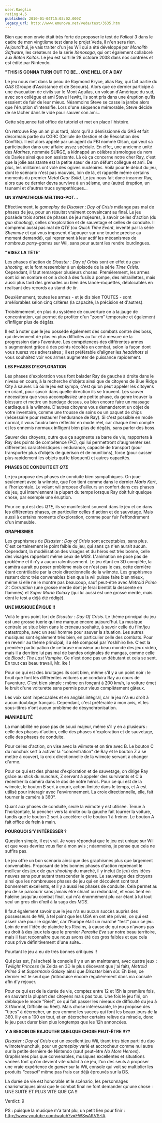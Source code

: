 ```yaml
---
user:Raeglin
rating:4.5
published: 2010-01-04T15:03:02.000Z
legacy_url: http://www.emunova.net/veda/test/3635.htm
---
```

Bien que mon envie était très forte de proposer le test de _Fallout 3_ dans le cadre de mon vingtième test dans le projet Veda, il n'en sera rien. Aujourd'hui, je vais traiter d'un jeu Wii qui a été développé par _Monolith Software_, les créateurs de la série _Xenosaga_, qui ont également collaboré aux _Baten Kaitos_. Le jeu est sorti le 28 octobre 2008 dans nos contrées et est édité par Nintendo.  

  

**"THIS IS GONNA TURN OUT TO BE... ONE HELL OF A DAY**  

  

Le jeu nous met dans la peau de Raymond Bryce, alias Ray, qui fait partie du _GAS_ (Groupe d'Assistance et de Secours). Alors que ce dernier participe à une évacuation de civils sur le Mont Aguilas, un volcan d'Amérique du sud, avec son collègue et ami Steve Hewitt, ils sont pris dans une éruption qu'ils essaient de fuir de leur mieux. Néanmoins Steve se casse la jambe alors que l'éruption s'intensifie. Lors d'une séquence mémorable, Steve décide de se lâcher dans le vide pour sauver son ami...  

Cette séquence fait office de tutoriel et met en place l'histoire.  

On retrouve Ray un an plus tard, alors qu'il a démissionné du GAS et fait désormais partie du CGRC (Cellule de Gestion et de Résolution des Conflits). Il est alors appelé par un agent du FBI nommé Olson, qui veut sa participation dans une affaire assez spéciale. En effet, une ancienne unité des _Marines_, nommée SURGE, a kidnappé un célèbre sismologue du nom de Davies ainsi que son assistante. Là où ça concerne notre cher Ray, c'est que la jolie assistante est la petite sœur de son défunt collègue et ami. De plus, les militaires ont volé des ogives nucléaires. Voilà pour le début du jeu, dont le scénario n'est pas mauvais, loin de là, et rappelle même certains moments du premier _Metal Gear Solid_. Le jeu nous fait donc incarner Ray, alors que ce dernier devra survivre à un séisme, une (autre) éruption, un tsunami et d'autres trucs sympathiques...  

  

**UN SYMPATHIQUE MELTING-POT...**  

  

Effectivement, le _gameplay_ de _Disaster : Day of Crisis_ mélange pas mal de phases de jeu, pour un résultat vraiment convaincant au final. Le jeu possède trois sortes de phases de jeu majeures, à savoir celles d'action (du _gun shooting_), celles d'exploration et de sauvetage et celles de conduite. Il comprend aussi pas mal de _QTE_ (ou _Quick Time Event_, inventé par la série _Shenmue_ et qui vous imposent d'appuyer sur une touche précise au moment demandé), qui reprennent à leur actif les mécanismes de nombreux _party-games_ sur Wii, sans pour autant les rendre lourdingues.  

  

**"VISEZ LA TÊTE"**  

  

Les phases d'action de _Disaster : Day of Crisis_ sont en effet du _gun shooting_, et le font ressembler à un épisode de la série _Time Crisis_. Cependant, il faut remarquer plusieurs choses. Premièrement, les armes sont ici en nombre et on a droit à des fusils à pompe, des mitraillettes, mais aussi plus tard des grenades ou bien des lance-roquettes, déblocables en réalisant des records au stand de tir.  

Deuxièmement, toutes les armes - et je dis bien TOUTES - sont améliorables selon cinq critères (la capacité, la précision et d'autres).  

Troisièmement, en plus du système de couverture on a la jauge de concentration, qui permet de profiter d'un "zoom" temporaire et également d'infliger plus de dégâts.  

Il est à noter que le jeu possède également des combats contre des boss, qui deviennent de plus en plus difficiles au fur et à mesure de la progression dans l'aventure. Les compétences des différentes armes s'augmentent grâce à des points récoltés en combat, selon la façon dont vous tuerez vos adversaires ; il est préférable d'aligner les _headshots_ si vous souhaitez voir vos armes augmenter de puissance rapidement.  

  

**LES PHASES D'EXPLORATION**  

  

Les phases d'exploration vous font balader Ray de gauche à droite dans le niveau en cours, à la recherche d'objets ainsi que de citoyens de Blue Ridge City à sauver. Là où le jeu est sympa, c'est qu'on peut appeler les citoyens en criant, pour savoir dans quelle direction ils se trouvent. Les sauver nécessitera que vous accomplissiez une petite phase, du genre trouver la blessure et mettre un bandage dessus, ou bien encore faire un massage cardiaque à la wiimote. D'autres citoyens vous demanderont un objet de votre inventaire, comme une trousse de soins ou un paquet de chips (nécessaire pour restaurer l'endurance de Ray). Si c'est possible en mode normal, il vous faudra bien réfléchir en mode réel, car chaque item compte et les ennemis normaux infligent bien plus de dégâts, sans parler des boss.  

Sauver des citoyens, outre que ça augmente sa barre de vie, rapportera à Ray des points de compétence (PC), qui lui permettront d'augmenter ses différentes caractéristiques : endurance, capacité de transport (pour transporter plus d'objets de guérison et de munitions), force (pour casser plus rapidement les objets qui le bloquent) et autres capacités.  

  

**PHASES DE CONDUITE ET _QTE_**  

  

Le jeu propose des phases de conduite bien sympathiques. On joue seulement avec la wiimote, que l'on tient comme dans le dernier _Mario Kart_, à l'horizontale. Le volant wii propose d'ailleurs un confort dans ces phases de jeu, qui interviennent la plupart du temps lorsque Ray doit fuir quelque chose, par exemple une éruption.  

Pour ce qui est des _QTE_, ils se manifestent souvent dans le jeu et ce dans les différentes phases, en particulier celles d'action et de sauvetage. Mais aussi à certains moments d'exploration, comme pour fuir l'effondrement d'un immeuble.  

  

**GRAPHISMES**  

  

Les graphismes de _Disaster : Day of Crisis_ sont acceptables, sans plus. C'est certainement le point faible du jeu, qui sans ça n'en aurait aucun. Cependant, la modélisation des visages et du héros est très bonne, celle des visages rappelant même ceux de _MGS_. L'animation ne pose pas de problème et il n'y a aucun ralentissement. Le jeu étant en 3D complète, la caméra aurait pu poser problème mais ce n'est pas le cas, cette dernière étant contrôlable par la croix directionnelle de la wiimote. Les graphismes restent donc très convenables bien que la wii puisse faire bien mieux, même si elle ne le montre pas beaucoup, sauf peut-être avec _Metroid Prime 3 : Corruption_ (une grosse merde dont je ferai bientôt la descente en flammes) et _Super Mario Galaxy_ (qui lui aussi est une grosse merde, mais dont le test a déjà été rédigé).  

  

**UNE MUSIQUE ÉPIQUE !!**  

  

Voilà le gros point fort de _Disaster : Day Of Crisis_. Le thème principal du jeu est une grosse tuerie qui me marque encore aujourd'hui. La musique centrale se situe bien dans le créneau souhaité, à savoir celle du film/jeu catastrophe, avec un seul homme pour sauver la situation. Les autres musiques sont également très bien, en particulier celle des combats. Pour en revenir au thème principal, il a été composé par Yoshihiro Ike. C'est la première participation de ce brave monsieur au beau monde des jeux vidéo, mais il a derrière lui pas mal de bandes originales de mangas, comme celle de _Blood : The Last Vampire_. Ce n'est donc pas un débutant et cela se sent. En tout cas beau travail, Mr. Ike !  

Pour ce qui est des bruitages ils sont bien, même s'il y a un point noir : le bruit que font les différentes voitures que conduira Ray au cours de l'aventure. C'est bien simple : même en fonçant à 200 km/h, la voiture émet le bruit d'une voiturette sans permis pour vieux complètement gâteux.  

Les voix sont impeccables et en anglais intégral, car le jeu n'a eu droit à aucun doublage français. Cependant, c'est préférable à mon avis, et les sous-titres n'ont aucun problème de désynchronisation.  

  

**MANIABILITÉ**  

  

La maniabilité ne pose pas de souci majeur, même s'il y en a plusieurs : celle des phases d'action, celle des phases d'exploration et de sauvetage, celle des phases de conduite.  

Pour celles d'action, on vise avec la wiimote et on tire avec B. Le bouton C du nunchuk sert à activer la "concentration" de Ray et le bouton Z à se mettre à couvert, la croix directionnelle de la wiimote servant à changer d'arme.  

Pour ce qui est des phases d'exploration et de sauvetage, on dirige Ray grâce au stick du nunchuk, Z servant à appeler des survivants et C à recentrer la caméra dans le dos de notre héros. Pour ce qui est de la wiimote, le bouton B sert à courir, action limitée dans le temps, et A est utilisé pour interagir avec l'environnement. La croix directionnelle, elle, fait tourner la caméra à 360°.  

Quant aux phases de conduite, seule la wiimote y est utilisée. Tenue à l'horizontale, la pencher vers la droite ou la gauche fait tourner la voiture, tandis que le bouton 2 sert à accélérer et le bouton 1 à freiner. Le bouton A fait office de frein à main.  

  

**POURQUOI S'Y INTÉRESSER ?**  

  

Question simple, il est vrai. Je vous répondrai que le jeu est unique sur Wii et que vous devriez vous fier à mon avis ; néanmoins, je pense que cela ne suffira pas.  

Le jeu offre un bon scénario ainsi que des graphismes plus que largement convenables. Proposant de très bonnes phases d'action reprenant le meilleur des jeux de _gun shooting_ du marché, il y inclut (le jeu) des idées neuves sans pour autant transcender le genre. Le sauvetage des citoyens ainsi que les nombreuses phases de jeu qui en découlent sont tout bonnement excellents, et il y a aussi les phases de conduite. Cela permet au jeu de se parcourir sans jamais être chiant ou redondant, et vous tient en haleine jusqu'au combat final, qui m'a énormément plu car étant à lui tout seul un gros clin d'œil à la saga des _MGS_.  

Il faut également savoir que le jeu n'a eu aucun succès auprès des possesseurs de Wii, à tel point que les USA en ont été privés, ce qui est assez rare pour le signaler, car l'Europe était un marché "test" pour ce jeu. Loin de moi l'idée de plaindre les Ricains, à cause de qui nous n'avons pas eu droit à des jeux tels que le premier _Parasite Eve_ sur notre beau territoire, mais il faut reconnaître que nous avons été des gros faibles et que cela nous prive définitivement d'une suite...  

Pourtant le jeu a eu de très bonnes critiques !!  

Qui plus est, j'ai acheté la console il y a un an maintenant, avec quatre jeux : _Twilight Princess_ (le Zelda en 3D le plus décevant que j'ai fait), _Metroid Prime 3_ et _Supermario Galaxy_ ainsi que _Disaster_ bien sûr. Eh bien, ce dernier est le seul que j'introduise encore régulièrement dans ma console afin d'y rejouer.  

Pour ce qui est de la durée de vie, comptez entre 12 et 15h la première fois, en sauvant la plupart des citoyens mais pas tous. Une fois le jeu fini, on débloque le mode "Réel", ce qui fait passer les niveaux de difficulté du jeu à 3 (Normal, Difficile ou Réel). Mais chose intéressante, le jeu propose des "titres" à décrocher, un peu comme les succès qui font les beaux jours de la 360\. Il y en a 100 en tout, et en décrocher certains relève du miracle, donc le jeu peut durer bien plus longtemps que les 12h annoncées.  

  

**Y A BESOIN DE RAJOUTER QUELQUE CHOSE PEUT-ÊTRE !!??**  

  

_Disaster : Day of Crisis_ est un excellent jeu Wii, tirant très bien parti du duo wiimote/nunchuk, pour un _gameplay_ varié et accrocheur comme nul autre sur la petite dernière de Nintendo (sauf peut-être _No More Heroes_). Graphismes plus que convenables, musiques excellentes et situations variées font qu'on devient vite _addict_ à ce jeu, l'un des seuls à proposer une vraie expérience de _gamer_ sur la Wii, console qui voit se multiplier les produits _"casual"_ même pas frais car déjà éprouvés sur la DS.  

La durée de vie est honorable et le scénario, les personnages charismatiques ainsi que le combat final ne font demander qu'une chose : UNE SUITE ET PLUS VITE QUE ÇA !!  

  

Verdict: 9  

  

  

PS : puisque la musique m'a tant plu, un petit lien pour finir : http://www.youtube.com/watch?v=FWSwAKVS-IA